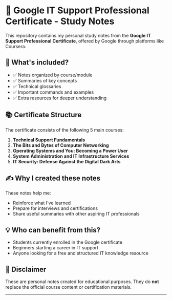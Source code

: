 # 📘 Google IT Support Professional Certificate - Study Notes

This repository contains my personal study notes from the **Google IT Support Professional Certificate**, offered by Google through platforms like Coursera.

## 🧠 What's included?

- ✅ Notes organized by course/module
- ✅ Summaries of key concepts
- ✅ Technical glossaries
- ✅ Important commands and examples
- ✅ Extra resources for deeper understanding

## 📚 Certificate Structure

The certificate consists of the following 5 main courses:

1. **Technical Support Fundamentals**
2. **The Bits and Bytes of Computer Networking**
3. **Operating Systems and You: Becoming a Power User**
4. **System Administration and IT Infrastructure Services**
5. **IT Security: Defense Against the Digital Dark Arts**

## ✍️ Why I created these notes

These notes help me:
- Reinforce what I’ve learned
- Prepare for interviews and certifications
- Share useful summaries with other aspiring IT professionals

## 💡 Who can benefit from this?

- Students currently enrolled in the Google certificate
- Beginners starting a career in IT support
- Anyone looking for a free and structured IT knowledge resource

## 📌 Disclaimer

These are personal notes created for educational purposes. They do **not** replace the official course content or certification materials.

---

